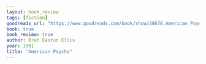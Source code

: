 ```yaml
---
layout: book_review
tags: [fiction]
goodreads_url: "https://www.goodreads.com/book/show/28676.American_Psycho"
book: true
book_review: true
author: Bret Easton Ellis
year: 1991
title: "American Psycho"
---
```

